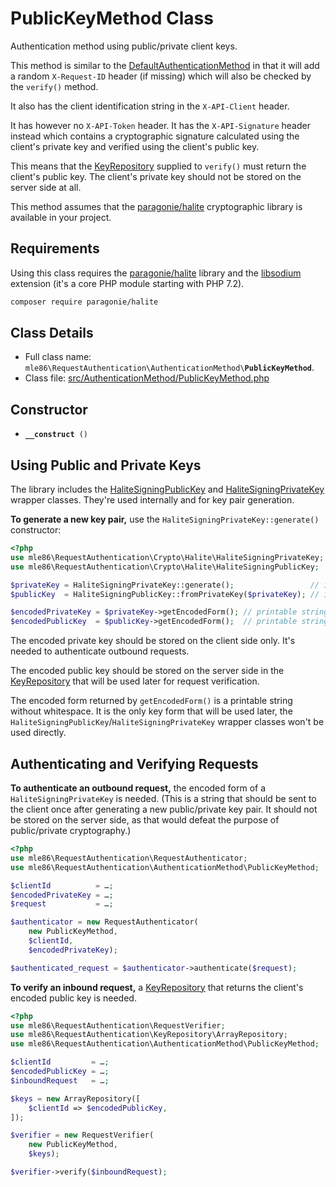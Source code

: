 # PublicKeyMethod Class

Authentication method using public/private client keys.

This method is similar to the [DefaultAuthenticationMethod]
in that it will add a random `X-Request-ID` header (if missing)
which will also be checked by the `verify()` method.

It also has the client identification string in the `X-API-Client` header.

It has however no `X-API-Token` header.
It has the `X-API-Signature` header instead
which contains a cryptographic signature
calculated using the client's private key
and verified using the client's public key.

This means that the [KeyRepository] supplied to `verify()`
must return the client's public key.
The client's private key should not be stored on the server side at all.

This method assumes that the
[paragonie/halite](https://github.com/paragonie/halite) cryptographic library
is available in your project.


[Exceptions]: Exceptions.md
[KeyRepository]: Class_KeyRepository.md
[AuthenticationMethod]: Class_AuthenticationMethod.md
[DefaultAuthenticationMethod]: Class_DefaultAuthenticationMethod.md
[RequestAuthenticator]: Class_RequestAuthenticator.md
[RequestVerifier]: Class_RequestVerifier.md


## Requirements

Using this class requires the [paragonie/halite](https://github.com/paragonie/halite) library
and the [libsodium](https://github.com/jedisct1/libsodium-php) extension
(it's a core PHP module starting with PHP 7.2).

```sh
composer require paragonie/halite
```


## Class Details

* Full class name: <code>mle86\\RequestAuthentication\\AuthenticationMethod\\<b>PublicKeyMethod</b></code>.
* Class file: [src/AuthenticationMethod/PublicKeyMethod.php](../src/AuthenticationMethod/PublicKeyMethod.php)


## Constructor

* <code><b>\_\_construct</b> ()</code>


## Using Public and Private Keys

The library includes the
[HaliteSigningPublicKey](../src/Crypto/Halite/HaliteSigningPublicKey.php)
and
[HaliteSigningPrivateKey](../src/Crypto/Halite/HaliteSigningPrivateKey.php)
wrapper classes.
They're used internally
and for key pair generation.

**To generate a new key pair,**
use the `HaliteSigningPrivateKey::generate()` constructor:

```php
<?php
use mle86\RequestAuthentication\Crypto\Halite\HaliteSigningPrivateKey;
use mle86\RequestAuthentication\Crypto\Halite\HaliteSigningPublicKey;

$privateKey = HaliteSigningPrivateKey::generate();                 // instanceof HaliteSigningPrivateKey
$publicKey  = HaliteSigningPublicKey::fromPrivateKey($privateKey); // instanceof HaliteSigningPublicKey

$encodedPrivateKey = $privateKey->getEncodedForm(); // printable string
$encodedPublicKey  = $publicKey->getEncodedForm();  // printable string
```

The encoded private key should be stored on the client side only.
It's needed to authenticate outbound requests.

The encoded public key should be stored on the server side
in the [KeyRepository] that will be used later for request verification.

The encoded form returned by `getEncodedForm()`
is a printable string without whitespace.
It is the only key form that will be used later,
the `HaliteSigningPublicKey`/`HaliteSigningPrivateKey` wrapper classes
won't be used directly.


## Authenticating and Verifying Requests

**To authenticate an outbound request,**
the encoded form of a `HaliteSigningPrivateKey` is needed.
(This is a string that should be sent to the client once after generating a new public/private key pair.
 It should not be stored on the server side, as that would defeat the purpose of public/private cryptography.)

```php
<?php
use mle86\RequestAuthentication\RequestAuthenticator;
use mle86\RequestAuthentication\AuthenticationMethod\PublicKeyMethod;

$clientId          = …;
$encodedPrivateKey = …;
$request           = …;

$authenticator = new RequestAuthenticator(
    new PublicKeyMethod,
    $clientId,
    $encodedPrivateKey);

$authenticated_request = $authenticator->authenticate($request);
```

**To verify an inbound request,**
a [KeyRepository] that returns the client's encoded public key is needed.

```php
<?php
use mle86\RequestAuthentication\RequestVerifier;
use mle86\RequestAuthentication\KeyRepository\ArrayRepository;
use mle86\RequestAuthentication\AuthenticationMethod\PublicKeyMethod;

$clientId         = …;
$encodedPublicKey = …;
$inboundRequest   = …;

$keys = new ArrayRepository([
    $clientId => $encodedPublicKey,
]);

$verifier = new RequestVerifier(
    new PublicKeyMethod,
    $keys);

$verifier->verify($inboundRequest);
```

